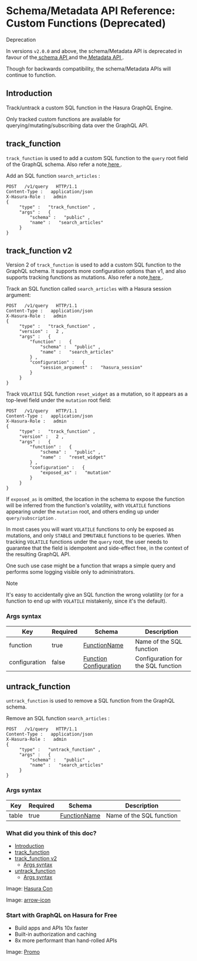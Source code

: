# Schema/Metadata API Reference: Custom Functions (Deprecated)

Deprecation

In versions `v2.0.0` and above, the schema/Metadata API is deprecated in
favour of the[ schema API ](https://hasura.io/docs/latest/api-reference/schema-api/index/)and the[ Metadata API ](https://hasura.io/docs/latest/api-reference/metadata-api/index/).

Though for backwards compatibility, the schema/Metadata APIs will
continue to function.

## Introduction​

Track/untrack a custom SQL function in the Hasura GraphQL Engine.

Only tracked custom functions are available for
querying/mutating/subscribing data over the GraphQL API.

## track_function​

 `track_function` is used to add a custom SQL function to the `query` root field of the GraphQL schema. Also refer a note[ here ](https://hasura.io/docs/latest/api-reference/syntax-defs/#function-req-note).

Add an SQL function `search_articles` :

```
POST   /v1/query   HTTP/1.1
Content-Type :   application/json
X-Hasura-Role :   admin
{
     "type" :   "track_function" ,
     "args" :   {
         "schema" :   "public" ,
         "name" :   "search_articles"
     }
}
```

## track_function v2​

Version 2 of `track_function` is used to add a custom SQL function to
the GraphQL schema. It supports more configuration options than v1, and
also supports tracking functions as mutations. Also refer a note[ here ](https://hasura.io/docs/latest/api-reference/syntax-defs/#function-req-note).

Track an SQL function called `search_articles` with a Hasura session
argument:

```
POST   /v1/query   HTTP/1.1
Content-Type :   application/json
X-Hasura-Role :   admin
{
     "type" :   "track_function" ,
     "version" :   2 ,
     "args" :   {
         "function" :   {
             "schema" :   "public" ,
             "name" :   "search_articles"
         } ,
         "configuration" :   {
             "session_argument" :   "hasura_session"
         }
     }
}
```

Track `VOLATILE` SQL function `reset_widget` as a mutation, so it
appears as a top-level field under the `mutation` root field:

```
POST   /v1/query   HTTP/1.1
Content-Type :   application/json
X-Hasura-Role :   admin
{
     "type" :   "track_function" ,
     "version" :   2 ,
     "args" :   {
         "function" :   {
             "schema" :   "public" ,
             "name" :   "reset_widget"
         } ,
         "configuration" :   {
             "exposed_as" :   "mutation"
         }
     }
}
```

If `exposed_as` is omitted, the location in the schema to expose the
function will be inferred from the function's volatility, with `VOLATILE` functions appearing under the `mutation` root, and others
ending up under `query/subscription` .

In most cases you will want `VOLATILE` functions to only be exposed as
mutations, and only `STABLE` and `IMMUTABLE` functions to be queries.
When tracking `VOLATILE` functions under the `query` root, the user
needs to guarantee that the field is idempotent and side-effect free, in
the context of the resulting GraphQL API.

One such use case might be a function that wraps a simple query and
performs some logging visible only to administrators.

Note

It's easy to accidentally give an SQL function the wrong volatility (or
for a function to end up with `VOLATILE` mistakenly, since it's the
default).

### Args syntax​

| Key | Required | Schema | Description |
|---|---|---|---|
| function | true | [ FunctionName ](https://hasura.io/docs/latest/api-reference/syntax-defs/#functionname) | Name of the SQL function |
| configuration | false | [ Function Configuration ](https://hasura.io/docs/latest/api-reference/syntax-defs/#function-configuration) | Configuration for the SQL function |


## untrack_function​

 `untrack_function` is used to remove a SQL function from the GraphQL
schema.

Remove an SQL function `search_articles` :

```
POST   /v1/query   HTTP/1.1
Content-Type :   application/json
X-Hasura-Role :   admin
{
     "type" :   "untrack_function" ,
     "args" :   {
         "schema" :   "public" ,
         "name" :   "search_articles"
     }
}
```

### Args syntax​

| Key | Required | Schema | Description |
|---|---|---|---|
| table | true | [ FunctionName ](https://hasura.io/docs/latest/api-reference/syntax-defs/#functionname) | Name of the SQL function |


### What did you think of this doc?

- [ Introduction ](https://hasura.io/docs/latest/api-reference/schema-metadata-api/custom-functions/#schema-metadata-track-function/#introduction)
- [ track_function ](https://hasura.io/docs/latest/api-reference/schema-metadata-api/custom-functions/#schema-metadata-track-function/#schema-metadata-track-function)
- [ track_function v2 ](https://hasura.io/docs/latest/api-reference/schema-metadata-api/custom-functions/#schema-metadata-track-function/#schema-metadata-track-function-v2)
    - [ Args syntax ](https://hasura.io/docs/latest/api-reference/schema-metadata-api/custom-functions/#schema-metadata-track-function/#schema-metadata-track-function-syntax-v2)
- [ untrack_function ](https://hasura.io/docs/latest/api-reference/schema-metadata-api/custom-functions/#schema-metadata-track-function/#schema-metadata-untrack-function)
    - [ Args syntax ](https://hasura.io/docs/latest/api-reference/schema-metadata-api/custom-functions/#schema-metadata-track-function/#schema-metadata-untrack-function-syntax)


Image: [ Hasura Con ](https://res.cloudinary.com/dh8fp23nd/image/upload/v1686154570/hasura-con-2023/has-con-light-date_r2a2ud.png)

Image: [ arrow-icon ](https://res.cloudinary.com/dh8fp23nd/image/upload/v1683723549/main-web/chevron-right_ldbi7d.png)

### Start with GraphQL on Hasura for Free

- Build apps and APIs 10x faster
- Built-in authorization and caching
- 8x more performant than hand-rolled APIs


Image: [ Promo ](https://hasura.io/docs/assets/images/hasura-free-ff60e409244e0ea12b5a3045d1a9096b.png)